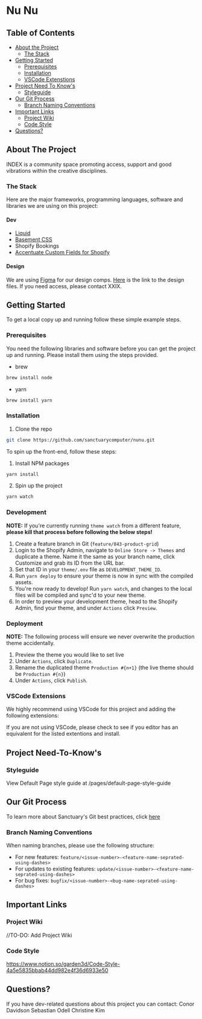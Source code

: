 # Nu Nu

<!-- TABLE OF CONTENTS -->

## Table of Contents

- [About the Project](#about-the-project)
  - [The Stack](#the-stack)
- [Getting Started](#getting-started)
  - [Prerequisites](#prerequisites)
  - [Installation](#installation)
  - [VSCode Extenstions](#vscode-extensions)
- [Project Need To Know's](#project-need-to-knows)
  - [Styleguide](#styleguide)
- [Our Git Process](#our-git-process)
  - [Branch Naming Conventions](#branch-naming-conventions)
- [Important Links](#important-links)
  - [Project Wiki](#project-wiki)
  - [Code Style](#code-style)
- [Questions?](#questions)

<!-- ABOUT THE PROJECT -->

## About The Project

INDEX is a community space promoting access, support and good vibrations within the creative disciplines.

### The Stack

Here are the major frameworks, programming languages, software and libraries we are using on this project:

#### Dev

- [Liquid](https://shopify.github.io/liquid/)
- [Basement CSS](https://basement.sanctuary.computer/)
- Shopify Bookings
- [Accentuate Custom Fields for Shopify](https://www.accentuate.io/)

#### Design

We are using [Figma](https://www.figma.com) for our design comps.
[Here](https://www.figma.com/file/eZqowMWKoITGsLcqNbuVBO/XXXI-2.0?node-id=169%3A269) is the link to the design files. If you need access, please contact XXIX.

<!-- GETTING STARTED -->

## Getting Started

To get a local copy up and running follow these simple example steps.

### Prerequisites

You need the following libraries and software before you can get the project up and running. Please install them using the steps provided.

- brew

```sh
brew install node
```

- yarn

```sh
brew install yarn
```

### Installation

1. Clone the repo

```sh
git clone https://github.com/sanctuarycomputer/nunu.git
```

To spin up the front-end, follow these steps:

1. Install NPM packages

```sh
yarn install
```

2. Spin up the project

```sh
yarn watch
```

### Development

**NOTE:** If you're currently running `theme watch` from a different feature, **please kill that process before following the below steps!**

1. Create a feature branch in Git (`feature/843-product-grid`)
2. Login to the Shopify Admin, navigate to `Online Store -> Themes` and duplicate a theme. Name it the same as your branch name, click Customize and grab its ID from the URL bar.
3. Set that ID in your `theme/.env` file as `DEVELOPMENT_THEME_ID`.
4. Run `yarn deploy` to ensure your theme is now in sync with the compiled assets.
5. You're now ready to develop! Run `yarn watch`, and changes to the local files will be compiled and sync'd to your new theme.
6. In order to preview your development theme, head to the Shopify Admin, find your theme, and under `Actions` click `Preview`.

### Deployment

**NOTE:** The following process will ensure we never overwrite the production theme accidentally.

1. Preview the theme you would like to set live
2. Under `Actions`, click `Duplicate`.
3. Rename the duplicated theme `Production #{n+1}` (the live theme should be `Production #{n}`)
4. Under `Actions`, click `Publish`.

### VSCode Extensions

We highly recommend using VSCode for this project and adding the following extensions:
<List extensions here>

If you are not using VSCode, please check to see if you editor has an equivalent for the listed extentions and install.

## Project Need-To-Know's

### Styleguide

View Default Page style guide at /pages/default-page-style-guide

## Our Git Process

To learn more about Sanctuary's Git best practices, click [here](https://www.notion.so/garden3d/Git-best-practices-039a1aa4b86649d184bb3ea71efbef25)

### Branch Naming Conventions

When naming branches, please use the following structure:

- For new features: `feature/<issue-number>-<feature-name-seprated-using-dashes>`
- For updates to existing features: `update/<issue-number>-<feature-name-seprated-using-dashes>`
- For bug fixes: `bugfix/<issue-number>-<bug-name-seprated-using-dashes>`

## Important Links

### Project Wiki

//TO-DO: Add Project Wiki

### Code Style

https://www.notion.so/garden3d/Code-Style-4a5e5835bbab44dd982e4f36d6933e50

## Questions?

If you have dev-related questions about this project you can contact:
Conor Davidson
Sebastian Odell
Christine Kim
